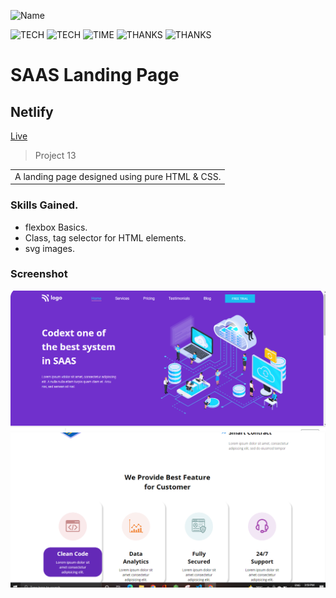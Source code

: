 ![Name](https://img.shields.io/badge/Project%20-SAAs%20%20Page-blue?style=for-the-badge)

![TECH](https://img.shields.io/badge/TECH-HTML-blue)
![TECH](https://img.shields.io/badge/TECH-CSS-orange)
![TIME](https://img.shields.io/badge/TIME-5%20Hour-red)
![THANKS](https://img.shields.io/badge/THANKS-Inueronai-yellowgreen)
![THANKS](https://img.shields.io/badge/THANKS-Hiteshchoudhary-yellowgreen)

# SAAS Landing Page
## Netlify
[Live](https://master--saas-online.netlify.app/)

> Project 13

<table>
<tr>
<td>
  A landing page designed using pure HTML & CSS.
</td>
</tr>
</table>

### Skills Gained.

- flexbox Basics.
- Class, tag selector for HTML elements.
- svg images.

### Screenshot

![saas](./screenshot/saas1.PNG)
![saas](./screenshot/saas3.PNG)

